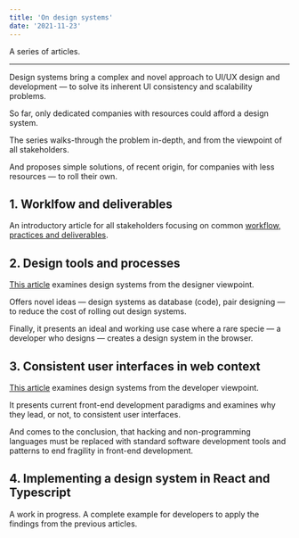 ```yaml
---
title: 'On design systems'
date: '2021-11-23'
---
```


A series of articles.

<!--more-->

---

Design systems bring a complex and novel approach to UI/UX design and development &mdash; to solve its inherent UI consistency and scalability problems.

So far, only dedicated companies with resources could afford a design system.

The series walks-through the problem in-depth, and from the viewpoint of all stakeholders.

And proposes simple solutions, of recent origin, for companies with less resources &mdash; to roll their own.

## 1. Worklfow and deliverables

An introductory article for all stakeholders focusing on common [workflow, practices and deliverables](http://metamn.io/react/on-design-sytems-1/).

## 2. Design tools and processes

[This article](http://metamn.io/react/on-design-systems-2/) examines design systems from the designer viewpoint.

Offers novel ideas &mdash; design systems as database (code), pair designing &mdash; to reduce the cost of rolling out design systems.

Finally, it presents an ideal and working use case where a rare specie &mdash; a developer who designs &mdash; creates a design system in the browser.

## 3. Consistent user interfaces in web context

[This article](http://metamn.io/react/on-design-sytems-3/) examines design systems from the developer viewpoint.

It presents current front-end development paradigms and examines why they lead, or not, to consistent user interfaces.

And comes to the conclusion, that hacking and non-programming languages must be replaced with standard software development tools and patterns to end fragility in front-end development.

## 4. Implementing a design system in React and Typescript

A work in progress. A complete example for developers to apply the findings from the previous articles.
